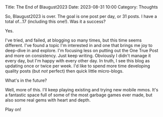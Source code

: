 Title: The End of Blaugust2023
Date: 2023-08-31 10:00
Category: Thoughts

So, Blaugust2023 is over. The goal is one post per day, or 31 posts. I have a total of...17 (including this one!). Was it a success?

Yes.

I've tried, and failed, at blogging so many times, but this time seems different. I've found a topic I'm interested in and one that brings me joy to deep-dive in and explore. I'm focusing less on putting out the One True Post and more on consistency. Just keep writing. Obviously I didn't manage it every day, but I'm happy with every other day. In truth, I see this blog as updating once or twice per week. I'd like to spend more time developing quality posts (but *not* perfect) then quick little micro-blogs. 

What's in the future?

Well, more of this. I'll keep playing existing and trying new mobile mmos. It's a fantastic space full of some of the most garbage games ever made, but also some real gems with heart and depth. 

Play on!
